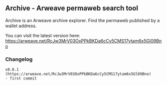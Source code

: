 ## Archive - Arweave permaweb search tool
Archive is an Arweave archive explorer. Find the permaweb published by a wallet address.

You can visit the latest version here: 
https://arweave.net/RcJw3MrV03OxPPkBKDa6cCy5CMS17ytam6x5Gl09Bno

### Changelog
```
v0.0.1 (https://arweave.net/RcJw3MrV03OxPPkBKDa6cCy5CMS17ytam6x5Gl09Bno)
- first commit
```
